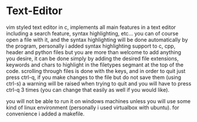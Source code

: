 # Text-Editor

vim styled text editor in c, implements all main features in a text editor including a search feature, syntax highlighting, etc...
you can of course open a file with it, and the syntax highlighting will be done automatically by the program, personally i added syntax highlighting support to c, cpp, header and python files but you are more than welcome to add anything you desire, it can be done simply by adding the desired file extensions, keywords and chars to highlight in the filetypes segmant at the top of the code.
scrolling through files is done with the keys, and in order to quit just press ctrl-q, if you make changes to the file but do not save them (using ctrl-s) a warning will be raised when trying to quit and you will have to press ctrl-q 3 times (you can change that easily as well if you would like).

you will not be able to run it on windows machines unless you will use some kind of linux environment (personally i used virtualbox with ubuntu).
for convenience i added a makefile.
